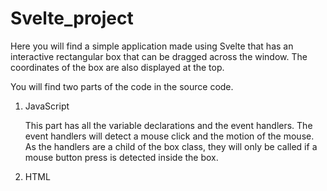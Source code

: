 # Svelte_project
Here you will find a simple application made using Svelte that has an interactive rectangular box that can be dragged across the window.
The coordinates of the box are also displayed at the top.

You will find two parts of the code in the source code.
<!-- Ordered List -->
1. JavaScript
   
   This part has all the variable declarations and the event handlers.
   The event handlers will detect a mouse click and the motion of the mouse. As the handlers are a child of the box class, they will only be called if a mouse button press is detected inside the box. 
3. HTML
